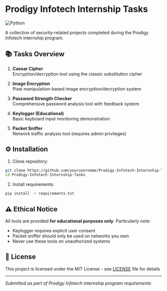 # Prodigy Infotech Internship Tasks

![Python](https://img.shields.io/badge/Python-3.8%2B-blue)

A collection of security-related projects completed during the Prodigy Infotech internship program.

## 📚 Tasks Overview

1. **Caesar Cipher**  
   Encryption/decryption tool using the classic substitution cipher
   
2. **Image Encryption**  
   Pixel manipulation-based image encryption/decryption system

3. **Password Strength Checker**  
   Comprehensive password analysis tool with feedback system

4. **Keylogger (Educational)**  
   Basic keyboard input monitoring demonstration

5. **Packet Sniffer**  
   Network traffic analysis tool (requires admin privileges)

## ⚙️ Installation

1. Clone repository:
```bash
git clone https://github.com/yourusername/Prodigy-Infotech-Internship-Tasks.git
cd Prodigy-Infotech-Internship-Tasks
```

2. Install requirements:
```bash
pip install -r requirements.txt
```











## ⚠️ Ethical Notice
All tools are provided **for educational purposes only**. Particularly note:
- Keylogger requires explicit user consent
- Packet sniffer should only be used on networks you own
- Never use these tools on unauthorized systems

## 📝 License
This project is licensed under the MIT License - see [LICENSE](LICENSE) file for details

---

*Submitted as part of Prodigy Infotech internship program requirements*
